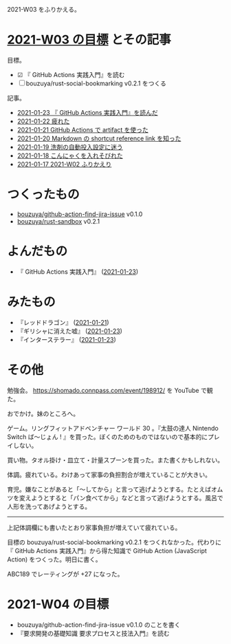 2021-W03 をふりかえる。

# [2021-W03 の目標][2021-01-17] とその記事

目標。

- ☑ 『 GitHub Actions 実践入門』を読む
- ☐ bouzuya/rust-social-bookmarking v0.2.1 をつくる

記事。

- [2021-01-23 『 GitHub Actions 実践入門』を読んだ][2021-01-23]
- [2021-01-22 疲れた][2021-01-22]
- [2021-01-21 GitHub Actions で artifact を使った][2021-01-21]
- [2021-01-20 Markdown の shortcut reference link を知った][2021-01-20]
- [2021-01-19 洗剤の自動投入設定に迷う][2021-01-19]
- [2021-01-18 こんにゃくを入れそびれた][2021-01-18]
- [2021-01-17 2021-W02 ふりかえり][2021-01-17]

# つくったもの

- [bouzuya/github-action-find-jira-issue][] v0.1.0
- [bouzuya/rust-sandbox][] v0.2.1

# よんだもの

- 『 GitHub Actions 実践入門』 ([2021-01-23][])

# みたもの

- 『レッドドラゴン』 ([2021-01-21][])
- 『ギリシャに消えた嘘』 ([2021-01-23][])
- 『インターステラー』 ([2021-01-23][])

# その他

勉強会。 <https://shomado.connpass.com/event/198912/> を YouTube で観た。

おでかけ。妹のところへ。

ゲーム。リングフィットアドベンチャー ワールド 30 。『太鼓の達人 Nintendo Switch ば〜じょん ! 』を買った。ぼくのためのものではないので基本的にプレイしない。

買い物。タオル掛け・皿立て・計量スプーンを買った。また書くかもしれない。

体調。疲れている。わけあって家事の負担割合が増えていることが大きい。

育児。嫌なことがあると「〜してから」と言って逃げようとする。たとえばオムツを変えようとすると「パン食べてから」などと言って逃げようとする。風呂で人形を洗ってあげようとする。

---

上記体調欄にも書いたとおり家事負担が増えていて疲れている。

目標の bouzuya/rust-social-bookmarking v0.2.1 をつくれなかった。代わりに『 GitHub Actions 実践入門』から得た知識で GitHub Action (JavaScript Action) をつくった。明日に書く。

ABC189 でレーティングが +27 になった。

# 2021-W04 の目標

- bouzuya/github-action-find-jira-issue v0.1.0 のことを書く
- 『要求開発の基礎知識 要求プロセスと技法入門』を読む

[2021-01-17]: https://blog.bouzuya.net/2021/01/17/
[2021-01-18]: https://blog.bouzuya.net/2021/01/18/
[2021-01-19]: https://blog.bouzuya.net/2021/01/19/
[2021-01-20]: https://blog.bouzuya.net/2021/01/20/
[2021-01-21]: https://blog.bouzuya.net/2021/01/21/
[2021-01-22]: https://blog.bouzuya.net/2021/01/22/
[2021-01-23]: https://blog.bouzuya.net/2021/01/23/
[bouzuya/github-action-find-jira-issue]: https://github.com/bouzuya/github-action-find-jira-issue
[bouzuya/rust-sandbox]: https://github.com/bouzuya/rust-sandbox
